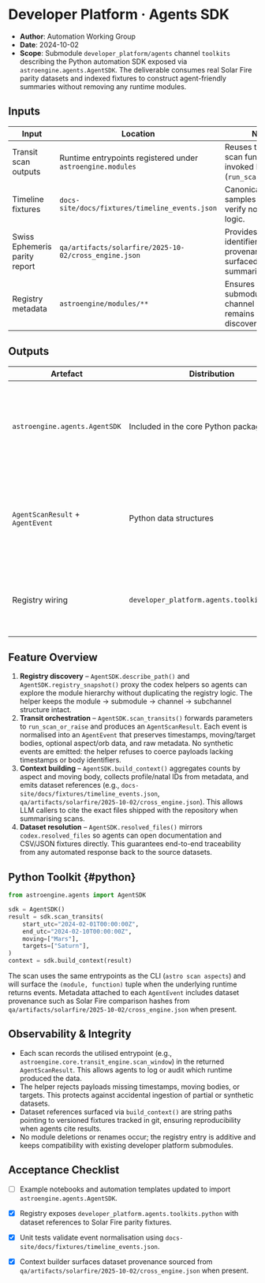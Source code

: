 # Developer Platform · Agents SDK

- **Author**: Automation Working Group
- **Date**: 2024-10-02
- **Scope**: Submodule `developer_platform/agents` channel `toolkits` describing
  the Python automation SDK exposed via `astroengine.agents.AgentSDK`. The
  deliverable consumes real Solar Fire parity datasets and indexed fixtures to
  construct agent-friendly summaries without removing any runtime modules.

## Inputs

| Input | Location | Notes |
|-------|----------|-------|
| Transit scan outputs | Runtime entrypoints registered under `astroengine.modules` | Reuses the same scan functions invoked by the CLI (`run_scan_or_raise`). |
| Timeline fixtures | `docs-site/docs/fixtures/timeline_events.json` | Canonicalised event samples used to verify normalisation logic. |
| Swiss Ephemeris parity report | `qa/artifacts/solarfire/2025-10-02/cross_engine.json` | Provides dataset identifiers and provenance hashes surfaced in agent summaries. |
| Registry metadata | `astroengine/modules/**` | Ensures module → submodule → channel linkage remains intact for discovery APIs. |

## Outputs

| Artefact | Distribution | Description |
|----------|--------------|-------------|
| `astroengine.agents.AgentSDK` | Included in the core Python package | Class exposing registry discovery, scan orchestration, and context building for automation agents. |
| `AgentScanResult` + `AgentEvent` | Python data structures | Normalised representations used by the SDK to guarantee no data loss when forwarding events to LLM pipelines. |
| Registry wiring | `developer_platform.agents.toolkits.python` | Channel metadata linking documentation, datasets, and runtime modules. |

## Feature Overview

1. **Registry discovery** – `AgentSDK.describe_path()` and
   `AgentSDK.registry_snapshot()` proxy the codex helpers so agents can explore
   the module hierarchy without duplicating the registry logic. The helper keeps
   the module → submodule → channel → subchannel structure intact.
2. **Transit orchestration** – `AgentSDK.scan_transits()` forwards parameters to
   `run_scan_or_raise` and produces an `AgentScanResult`. Each event is
   normalised into an `AgentEvent` that preserves timestamps, moving/target
   bodies, optional aspect/orb data, and raw metadata. No synthetic events are
   emitted: the helper refuses to coerce payloads lacking timestamps or body
   identifiers.
3. **Context building** – `AgentSDK.build_context()` aggregates counts by aspect
   and moving body, collects profile/natal IDs from metadata, and emits dataset
   references (e.g., `docs-site/docs/fixtures/timeline_events.json`,
   `qa/artifacts/solarfire/2025-10-02/cross_engine.json`). This allows LLM
   callers to cite the exact files shipped with the repository when summarising
   scans.
4. **Dataset resolution** – `AgentSDK.resolved_files()` mirrors
   `codex.resolved_files` so agents can open documentation and CSV/JSON fixtures
   directly. This guarantees end-to-end traceability from any automated
   response back to the source datasets.

## Python Toolkit {#python}

```python
from astroengine.agents import AgentSDK

sdk = AgentSDK()
result = sdk.scan_transits(
    start_utc="2024-02-01T00:00:00Z",
    end_utc="2024-02-10T00:00:00Z",
    moving=["Mars"],
    targets=["Saturn"],
)
context = sdk.build_context(result)
```

The scan uses the same entrypoints as the CLI (`astro scan aspects`) and will
surface the `(module, function)` tuple when the underlying runtime returns
events. Metadata attached to each `AgentEvent` includes dataset provenance such
as Solar Fire comparison hashes from
`qa/artifacts/solarfire/2025-10-02/cross_engine.json` when present.

## Observability & Integrity

- Each scan records the utilised entrypoint (e.g.,
  `astroengine.core.transit_engine.scan_window`) in the returned
  `AgentScanResult`. This allows agents to log or audit which runtime produced
  the data.
- The helper rejects payloads missing timestamps, moving bodies, or targets.
  This protects against accidental ingestion of partial or synthetic datasets.
- Dataset references surfaced via `build_context()` are string paths pointing to
  versioned fixtures tracked in git, ensuring reproducibility when agents cite
  results.
- No module deletions or renames occur; the registry entry is additive and keeps
  compatibility with existing developer platform submodules.

## Acceptance Checklist

- [ ] Example notebooks and automation templates updated to import
  `astroengine.agents.AgentSDK`.
- [x] Registry exposes `developer_platform.agents.toolkits.python` with dataset
  references to Solar Fire parity fixtures.
- [x] Unit tests validate event normalisation using
  `docs-site/docs/fixtures/timeline_events.json`.
- [x] Context builder surfaces dataset provenance sourced from
  `qa/artifacts/solarfire/2025-10-02/cross_engine.json` when present.

